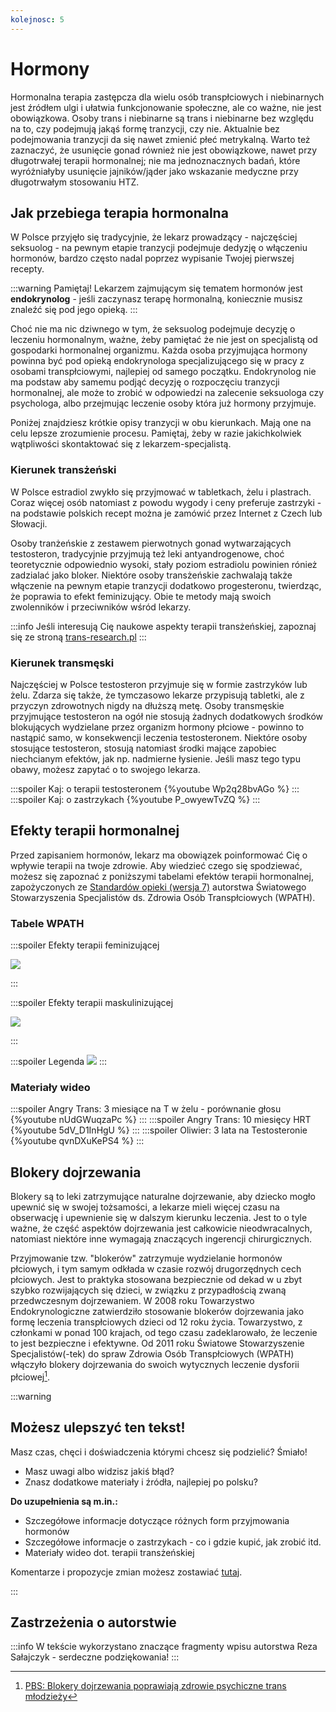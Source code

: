```yaml
---
kolejnosc: 5
---
```

# Hormony

Hormonalna terapia zastępcza dla wielu osób transpłciowych i niebinarnych jest źródłem ulgi i ułatwia funkcjonowanie społeczne, ale co ważne, nie jest obowiązkowa. Osoby trans i niebinarne są trans i niebinarne bez względu na to, czy podejmują jakąś formę tranzycji, czy nie. Aktualnie bez podejmowania tranzycji da się nawet zmienić płeć metrykalną. Warto też zaznaczyć, że usunięcie gonad również nie jest obowiązkowe, nawet przy długotrwałej terapii hormonalnej; nie ma jednoznacznych badań, które wyróżniałyby usunięcie jajników/jąder jako wskazanie medyczne przy długotrwałym stosowaniu HTZ.

## Jak przebiega terapia hormonalna

W Polsce przyjęło się tradycyjnie, że lekarz prowadzący - najczęściej seksuolog - na pewnym etapie tranzycji podejmuje dedyzję o włączeniu hormonów, bardzo często nadal poprzez wypisanie Twojej pierwszej recepty.

:::warning
Pamiętaj! Lekarzem zajmującym się tematem hormonów jest **endokrynolog** - jeśli zaczynasz terapę hormonalną, koniecznie musisz znaleźć się pod jego opieką.
:::

Choć nie ma nic dziwnego w tym, że seksuolog podejmuje decyzję o leczeniu hormonalnym, ważne, żeby pamiętać że nie jest on specjalistą od gospodarki hormonalnej organizmu. Każda osoba przyjmująca hormony powinna być pod opieką endokrynologa specjalizującego się w pracy z osobami transpłciowymi, najlepiej od samego początku. Endokrynolog nie ma podstaw aby samemu podjąć decyzję o rozpoczęciu tranzycji hormonalnej, ale może to zrobić w odpowiedzi na zalecenie seksuologa czy psychologa, albo przejmując leczenie osoby która już hormony przyjmuje.

Poniżej znajdziesz krótkie opisy tranzycji w obu kierunkach. Mają one na celu lepsze zrozumienie procesu. Pamiętaj, żeby w razie jakichkolwiek wątpliwości skontaktować się z lekarzem-specjalistą.

### Kierunek transżeński
W Polsce estradiol zwykło się przyjmować w tabletkach, żelu i plastrach. Coraz więcej osób natomiast z powodu wygody i ceny preferuje zastrzyki - na podstawie polskich recept można je zamówić przez Internet z Czech lub Słowacji.

Osoby tranżeńskie z zestawem pierwotnych gonad wytwarzających testosteron, tradycyjnie przyjmują też leki antyandrogenowe, choć teoretycznie odpowiednio wysoki, stały poziom estradiolu powinien rónież zadzialać jako bloker. Niektóre osoby transżeńskie zachwalają także włączenie na pewnym etapie tranzycji dodatkowo progesteronu, twierdząc, że poprawia to efekt feminizujący. Obie te metody mają swoich zwolenników i przeciwników wśród lekarzy.

:::info
Jeśli interesują Cię naukowe aspekty terapii transżeńskiej, zapoznaj się ze stroną [trans-research.pl](https://trans-research.pl/)
:::

### Kierunek transmęski
Najczęściej w Polsce testosteron przyjmuje się w formie zastrzyków lub żelu. Zdarza się także, że tymczasowo lekarze przypisują tabletki, ale z przyczyn zdrowotnych nigdy na dłuższą metę. Osoby transmęskie przyjmujące testosteron na ogół nie stosują żadnych dodatkowych środków blokujących wydzielane przez organizm hormony płciowe - powinno to nastąpić samo, w konsekwencji leczenia testosteronem. Niektóre osoby stosujące testosteron, stosują natomiast środki mające zapobiec niechcianym efektów, jak np. nadmierne łysienie. Jeśli masz  tego typu obawy, możesz zapytać o to swojego lekarza.

:::spoiler Kaj: o terapii testosteronem
{%youtube Wp2q28bvAGo %}
:::
:::spoiler Kaj: o zastrzykach
{%youtube P_owyewTvZQ %}
:::

## Efekty terapii hormonalnej

Przed zapisaniem hormonów, lekarz ma obowiązek poinformować Cię o wpływie terapii na twoje zdrowie. Aby wiedzieć czego się spodziewać, możesz się zapoznać z poniższymi tabelami efektów terapii hormonalnej, zapożyczonych ze [Standardów opieki (wersja 7)](https://www.wpath.org/publications/soc) autorstwa Światowego Stowarzyszenia Specjalistów ds. Zdrowia Osób Transpłciowych (WPATH).

### Tabele WPATH

:::spoiler Efekty terapii feminizującej

![](https://i.imgur.com/IUJ2SXd.png)

:::

:::spoiler Efekty terapii maskulinizującej

![](https://i.imgur.com/mcDpCrf.png)

:::

:::spoiler Legenda
![](https://i.imgur.com/RlpMAl0.png)
:::

### Materiały wideo

:::spoiler Angry Trans: 3 miesiące na T w żelu - porównanie głosu
{%youtube nUdGWuqzaPc %}
:::
:::spoiler Angry Trans: 10 miesięcy HRT
{%youtube 5dV_D1InHgU %}
:::
:::spoiler Oliwier: 3 lata na Testosteronie
{%youtube qvnDXuKePS4 %}
:::

## Blokery dojrzewania

Blokery są to leki zatrzymujące naturalne dojrzewanie, aby dziecko mogło upewnić się w swojej tożsamości, a lekarze mieli więcej czasu na obserwację i upewnienie się w dalszym kierunku leczenia. Jest to o tyle ważne, że część aspektów dojrzewania jest całkowicie nieodwracalnych, natomiast niektóre inne wymagają znaczących ingerencji chirurgicznych.

Przyjmowanie tzw. "blokerów" zatrzymuje wydzielanie hormonów płciowych, i tym samym odkłada w czasie rozwój drugorzędnych cech płciowych. Jest to praktyka stosowana bezpiecznie od dekad w u zbyt szybko rozwijających się dzieci, w związku z przypadłością zwaną przedwczesnym dojrzewaniem. W 2008 roku Towarzystwo Endokrynologiczne zatwierdziło stosowanie blokerów dojrzewania jako formę leczenia transpłciowych dzieci od 12 roku życia. Towarzystwo, z członkami w ponad 100 krajach, od tego czasu zadeklarowało, że leczenie to jest bezpieczne i efektywne. Od 2011 roku Światowe Stowarzyszenie Specjalistów(-tek) do spraw Zdrowia Osób Transpłciowych (WPATH) włączyło blokery dojrzewania do swoich wytycznych leczenie dysforii płciowej[^1].

:::warning

## Możesz ulepszyć ten tekst!

Masz czas, chęci i doświadczenia którymi chcesz się podzielić? Śmiało!

* Masz uwagi albo widzisz jakiś błąd?
* Znasz dodatkowe materiały i źródła, najlepiej po polsku?

**Do uzupełnienia są m.in.:**

* Szczegółowe informacje dotyczące różnych form przyjmowania hormonów
* Szczegółowe informacje o zastrzykach - co i gdzie kupić, jak zrobić itd.
* Materiały wideo dot. terapii transżeńskiej

Komentarze i propozycje zmian możesz zostawiać [tutaj](https://hackmd.io/@tranzycja/r1Yt95pJd).

:::

## Zastrzeżenia o autorstwie
:::info
W tekście wykorzystano znaczące fragmenty wpisu autorstwa Reza Sałajczyk - serdeczne podziękowania!
:::

[^1]: [PBS: Blokery dojrzewania poprawiają zdrowie psychiczne trans młodzieży](https://www.pbs.org/newshour/nation/puberty-blockers-may-improve-mental-health-transgender-adolescents)
